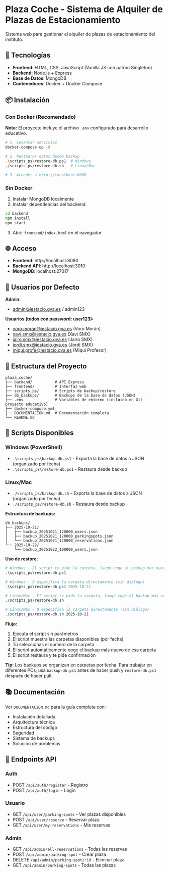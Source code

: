 # Plaza Coche - Sistema de Alquiler de Plazas de Estacionamiento

Sistema web para gestionar el alquiler de plazas de estacionamiento del instituto.

## 🚀 Tecnologías

-   **Frontend**: HTML, CSS, JavaScript (Vanilla JS con patrón Singleton)
-   **Backend**: Node.js + Express
-   **Base de Datos**: MongoDB
-   **Contenedores**: Docker + Docker Compose

## 📦 Instalación

### Con Docker (Recomendado)

**Nota:** El proyecto incluye el archivo `.env` configurado para desarrollo educativo.

```bash
# 1. Levantar servicios
docker-compose up -d

# 2. Restaurar datos desde backup
.\scripts_ps\restore-db.ps1  # Windows
./scripts_ps/restore-db.sh   # Linux/Mac

# 3. Acceder a http://localhost:8080
```

### Sin Docker

1. Instalar MongoDB localmente
2. Instalar dependencias del backend:

```bash
cd backend
npm install
npm start
```

3. Abrir `frontend/index.html` en el navegador

## 🌐 Acceso

-   **Frontend**: http://localhost:8080
-   **Backend API**: http://localhost:3010
-   **MongoDB**: localhost:27017

## 👤 Usuarios por Defecto

**Admin:**

-   admin@iestacio.gva.es / admin123

**Usuarios (todos con password: user123):**

-   voro.moran@iestacio.gva.es (Voro Morán)
-   xavi.smx@iestacio.gva.es (Xavi SMX)
-   jairo.smx@iestacio.gva.es (Jairo SMX)
-   jordi.smx@iestacio.gva.es (Jordi SMX)
-   miqui.profe@iestacio.gva.es (Miqui Profesor)

## 📁 Estructura del Proyecto

```
plaza_coche/
├── backend/          # API Express
├── frontend/         # Interfaz web
├── scripts_ps/       # Scripts de backup/restore
├── db_backups/       # Backups de la base de datos (JSON)
├── .env              # Variables de entorno (incluido en Git - proyecto educativo)
├── docker-compose.yml
├── DOCUMENTACION.md  # Documentación completa
└── README.md
```

## 🔄 Scripts Disponibles

### Windows (PowerShell)

-   `.\scripts_ps\backup-db.ps1` - Exporta la base de datos a JSON (organizado por fecha)
-   `.\scripts_ps\restore-db.ps1` - Restaura desde backup

### Linux/Mac

-   `./scripts_ps/backup-db.sh` - Exporta la base de datos a JSON (organizado por fecha)
-   `./scripts_ps/restore-db.sh` - Restaura desde backup

**Estructura de backups:**
```
db_backups/
├── 2025-10-21/
│   ├── backup_20251021_120000_users.json
│   ├── backup_20251021_120000_parkingspots.json
│   └── backup_20251021_120000_reservations.json
└── 2025-10-22/
    └── backup_20251022_100000_users.json
```

**Uso de restore:**

```powershell
# Windows - El script te pide la carpeta, luego coge el backup más nuevo
.\scripts_ps\restore-db.ps1

# Windows - O especifica la carpeta directamente (sin diálogo)
.\scripts_ps\restore-db.ps1 2025-10-21
```

```bash
# Linux/Mac - El script te pide la carpeta, luego coge el backup más nuevo
./scripts_ps/restore-db.sh

# Linux/Mac - O especifica la carpeta directamente (sin diálogo)
./scripts_ps/restore-db.sh 2025-10-21
```

**Flujo:**
1. Ejecuta el script sin parámetros
2. El script muestra las carpetas disponibles (por fecha)
3. Tú seleccionas el número de la carpeta
4. El script automáticamente coge el backup más nuevo de esa carpeta
5. El script restaura y te pide confirmación

**Tip:** Los backups se organizan en carpetas por fecha. Para trabajar en diferentes PCs, usa `backup-db.ps1` antes de hacer push y `restore-db.ps1` después de hacer pull.

## 📚 Documentación

Ver `DOCUMENTACION.md` para la guía completa con:
- Instalación detallada
- Arquitectura técnica
- Estructura del código
- Seguridad
- Sistema de backups
- Solución de problemas

## 🔐 Endpoints API

### Auth

-   POST `/api/auth/register` - Registro
-   POST `/api/auth/login` - Login

### Usuario

-   GET `/api/user/parking-spots` - Ver plazas disponibles
-   POST `/api/user/reserve` - Reservar plaza
-   GET `/api/user/my-reservations` - Mis reservas

### Admin

-   GET `/api/admin/all-reservations` - Todas las reservas
-   POST `/api/admin/parking-spot` - Crear plaza
-   DELETE `/api/admin/parking-spot/:id` - Eliminar plaza
-   GET `/api/admin/parking-spots` - Todas las plazas
